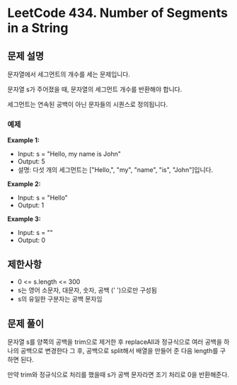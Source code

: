 # LeetCode 434. Number of Segments in a String

## 문제 설명

문자열에서 세그먼트의 개수를 세는 문제입니다.

문자열 s가 주어졌을 때, 문자열의 세그먼트 개수를 반환해야 합니다.

세그먼트는 연속된 공백이 아닌 문자들의 시퀀스로 정의됩니다.

### 예제

**Example 1:**

- Input: s = "Hello, my name is John"
- Output: 5
- 설명: 다섯 개의 세그먼트는 ["Hello,", "my", "name", "is", "John"]입니다.

**Example 2:**

- Input: s = "Hello"
- Output: 1

**Example 3:**

- Input: s = ""
- Output: 0

## 제한사항

- 0 <= s.length <= 300
- s는 영어 소문자, 대문자, 숫자, 공백 (' ')으로만 구성됨
- s의 유일한 구분자는 공백 문자임

## 문제 풀이

문자열 s를 양쪽의 공백을 trim으로 제거한 후 replaceAll과 정규식으로 여러 공백을 하나의 공백으로 변경한다
그 후, 공백으로 split해서 배열을 만들어 준 다음 length를 구하면 된다.

만약 trim와 정규식으로 처리를 했을때 s가 공백 문자라면 조기 처리로 0을 반환해준다.
